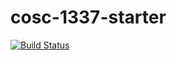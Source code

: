 # cosc-1337-starter

[![Build Status](https://travis-ci.com/acc-cosc-1337-spring-2019/acc-cosc-1337-spring-2019-onthecloud223.svg?branch=master)](https://travis-ci.com/acc-cosc-1337-spring-2019/acc-cosc-1337-spring-2019-onthecloud223)
